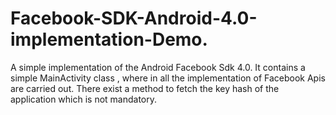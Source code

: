# Facebook-SDK-Android-4.0-implementation-Demo.
A simple implementation of the Android Facebook Sdk 4.0. 
It contains a simple MainActivity class , where in all the implementation of Facebook Apis are carried out.
There exist a method to fetch the key hash of the application which is not mandatory.
